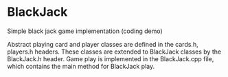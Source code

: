 BlackJack
=========

Simple black jack game implementation (coding demo)

Abstract playing card and player classes are defined in the cards.h, players.h headers.  These classes are extended to BlackJack classes by the 
BlackJack.h header.  Game play is implemented in the BlackJack.cpp file, which contains the main method for BlackJack play.
